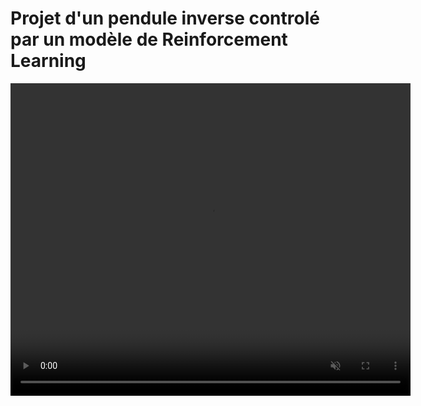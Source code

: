 # Projet d'un pendule inverse controlé par un modèle de Reinforcement Learning

<video width="640" height="500" controls autoplay loop muted>
  <source src="Media/presentation_video.mp4" type="video/mp4">
  Votre navigateur ne supporte pas la balise vidéo.
</video>
